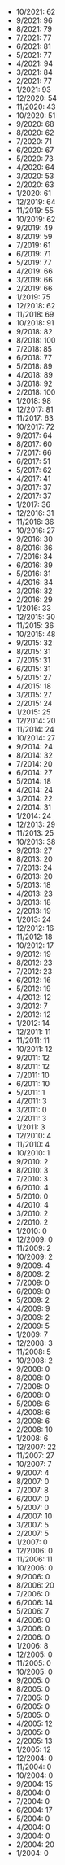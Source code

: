 *  10/2021: 62
*  9/2021: 96
*  8/2021: 79
*  7/2021: 77
*  6/2021: 81
*  5/2021: 77
*  4/2021: 94
*  3/2021: 84
*  2/2021: 77
*  1/2021: 93
*  12/2020: 54
*  11/2020: 43
*  10/2020: 51
*  9/2020: 68
*  8/2020: 62
*  7/2020: 71
*  6/2020: 67
*  5/2020: 73
*  4/2020: 64
*  3/2020: 53
*  2/2020: 63
*  1/2020: 61
*  12/2019: 64
*  11/2019: 55
*  10/2019: 62
*  9/2019: 49
*  8/2019: 59
*  7/2019: 61
*  6/2019: 71
*  5/2019: 77
*  4/2019: 66
*  3/2019: 66
*  2/2019: 66
*  1/2019: 75
*  12/2018: 62
*  11/2018: 69
*  10/2018: 91
*  9/2018: 82
*  8/2018: 100
*  7/2018: 85
*  6/2018: 77
*  5/2018: 89
*  4/2018: 89
*  3/2018: 92
*  2/2018: 100
*  1/2018: 98
*  12/2017: 81
*  11/2017: 63
*  10/2017: 72
*  9/2017: 64
*  8/2017: 60
*  7/2017: 66
*  6/2017: 51
*  5/2017: 62
*  4/2017: 41
*  3/2017: 37
*  2/2017: 37
*  1/2017: 36
*  12/2016: 31
*  11/2016: 36
*  10/2016: 27
*  9/2016: 30
*  8/2016: 36
*  7/2016: 34
*  6/2016: 39
*  5/2016: 31
*  4/2016: 34
*  3/2016: 32
*  2/2016: 29
*  1/2016: 33
*  12/2015: 30
*  11/2015: 36
*  10/2015: 48
*  9/2015: 32
*  8/2015: 31
*  7/2015: 31
*  6/2015: 31
*  5/2015: 27
*  4/2015: 18
*  3/2015: 27
*  2/2015: 24
*  1/2015: 25
*  12/2014: 20
*  11/2014: 24
*  10/2014: 27
*  9/2014: 24
*  8/2014: 32
*  7/2014: 20
*  6/2014: 27
*  5/2014: 18
*  4/2014: 24
*  3/2014: 22
*  2/2014: 31
*  1/2014: 24
*  12/2013: 29
*  11/2013: 25
*  10/2013: 38
*  9/2013: 27
*  8/2013: 20
*  7/2013: 24
*  6/2013: 20
*  5/2013: 18
*  4/2013: 23
*  3/2013: 18
*  2/2013: 19
*  1/2013: 24
*  12/2012: 16
*  11/2012: 18
*  10/2012: 17
*  9/2012: 19
*  8/2012: 23
*  7/2012: 23
*  6/2012: 16
*  5/2012: 19
*  4/2012: 12
*  3/2012: 7
*  2/2012: 12
*  1/2012: 14
*  12/2011: 11
*  11/2011: 11
*  10/2011: 12
*  9/2011: 12
*  8/2011: 12
*  7/2011: 10
*  6/2011: 10
*  5/2011: 1
*  4/2011: 3
*  3/2011: 0
*  2/2011: 3
*  1/2011: 3
*  12/2010: 4
*  11/2010: 4
*  10/2010: 1
*  9/2010: 2
*  8/2010: 3
*  7/2010: 3
*  6/2010: 4
*  5/2010: 0
*  4/2010: 4
*  3/2010: 2
*  2/2010: 2
*  1/2010: 0
*  12/2009: 0
*  11/2009: 2
*  10/2009: 2
*  9/2009: 4
*  8/2009: 2
*  7/2009: 0
*  6/2009: 0
*  5/2009: 2
*  4/2009: 9
*  3/2009: 2
*  2/2009: 5
*  1/2009: 7
*  12/2008: 3
*  11/2008: 5
*  10/2008: 2
*  9/2008: 0
*  8/2008: 0
*  7/2008: 0
*  6/2008: 0
*  5/2008: 6
*  4/2008: 6
*  3/2008: 6
*  2/2008: 10
*  1/2008: 6
*  12/2007: 22
*  11/2007: 27
*  10/2007: 7
*  9/2007: 4
*  8/2007: 0
*  7/2007: 8
*  6/2007: 0
*  5/2007: 0
*  4/2007: 10
*  3/2007: 5
*  2/2007: 5
*  1/2007: 0
*  12/2006: 0
*  11/2006: 11
*  10/2006: 0
*  9/2006: 0
*  8/2006: 20
*  7/2006: 0
*  6/2006: 14
*  5/2006: 7
*  4/2006: 0
*  3/2006: 0
*  2/2006: 0
*  1/2006: 8
*  12/2005: 0
*  11/2005: 0
*  10/2005: 0
*  9/2005: 0
*  8/2005: 0
*  7/2005: 0
*  6/2005: 0
*  5/2005: 0
*  4/2005: 12
*  3/2005: 0
*  2/2005: 13
*  1/2005: 12
*  12/2004: 0
*  11/2004: 0
*  10/2004: 0
*  9/2004: 15
*  8/2004: 0
*  7/2004: 0
*  6/2004: 17
*  5/2004: 0
*  4/2004: 0
*  3/2004: 0
*  2/2004: 20
*  1/2004: 0